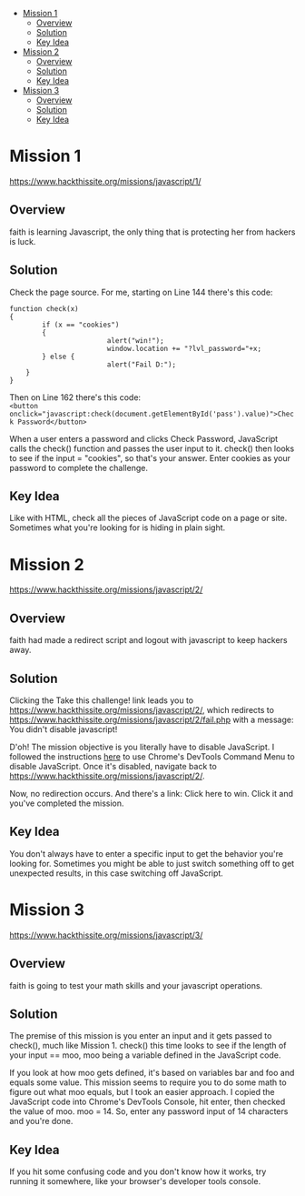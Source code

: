 - [Mission 1](#mission-1)
  * [Overview](#overview)
  * [Solution](#solution)
  * [Key Idea](#key-idea)
- [Mission 2](#mission-2)
  * [Overview](#overview-1)
  * [Solution](#solution-1)
  * [Key Idea](#key-idea-1)
- [Mission 3](#mission-3)
  * [Overview](#overview-2)
  * [Solution](#solution-2)
  * [Key Idea](#key-idea-2)

# Mission 1
https://www.hackthissite.org/missions/javascript/1/

## Overview
faith is learning Javascript, the only thing that is protecting her from hackers
is luck.

## Solution
Check the page source. For me, starting on Line 144 there's this code:  
```
function check(x)
{  
        if (x == "cookies")  
        {  
                        alert("win!");  
                        window.location += "?lvl_password="+x;  
        } else {  
                        alert("Fail D:");  
	}  
} 
```

Then on Line 162 there's this code:  
`<button onclick="javascript:check(document.getElementById('pass').value)">Check
Password</button>`

When a user enters a password and clicks Check Password, JavaScript calls the
check() function and passes the user input to it. check() then looks to see if
the input = "cookies", so that's your answer. Enter cookies as your password to
complete the challenge.

## Key Idea
Like with HTML, check all the pieces of JavaScript code on a page or site.
Sometimes what you're looking for is hiding in plain sight.

# Mission 2
https://www.hackthissite.org/missions/javascript/2/

## Overview
faith had made a redirect script and logout with javascript to keep hackers
away.

## Solution
Clicking the Take this challenge! link leads you to
https://www.hackthissite.org/missions/javascript/2/, which redirects to
https://www.hackthissite.org/missions/javascript/2/fail.php with a message: You
didn't disable javascript!

D'oh! The mission objective is you literally have to disable JavaScript. I
followed the instructions
[here](https://developers.google.com/web/tools/chrome-devtools/command-menu) to
use Chrome's DevTools Command Menu to disable JavaScript. Once it's disabled,
navigate back to https://www.hackthissite.org/missions/javascript/2/.

Now, no redirection occurs. And there's a link: Click here to win. Click it and
you've completed the mission.

## Key Idea
You don't always have to enter a specific input to get the behavior you're
looking for. Sometimes you might be able to just switch something off to get
unexpected results, in this case switching off JavaScript.

# Mission 3
https://www.hackthissite.org/missions/javascript/3/

## Overview
faith is going to test your math skills and your javascript operations.

## Solution
The premise of this mission is you enter an input and it gets passed to check(),
much like Mission 1. check() this time looks to see if the length of your input
== moo, moo being a variable defined in the JavaScript code.

If you look at how moo gets defined, it's based on variables bar and foo and
equals some value. This mission seems to require you to do some math to figure
out what moo equals, but I took an easier approach. I copied the JavaScript code
into Chrome's DevTools Console, hit enter, then checked the value of moo. moo =
14. So, enter any password input of 14 characters and you're done.

## Key Idea
If you hit some confusing code and you don't know how it works, try running it
somewhere, like your browser's developer tools console.